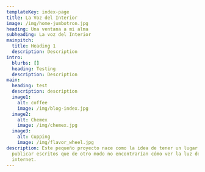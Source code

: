 ```yaml
---
templateKey: index-page
title: La Voz del Interior
image: /img/home-jumbotron.jpg
heading: Una ventana a mi alma
subheading: La voz del Interior
mainpitch:
  title: Heading 1
  description: Description
intro:
  blurbs: []
  heading: Testing
  description: Description
main:
  heading: test
  description: description
  image1:
    alt: coffee
    image: /img/blog-index.jpg
  image2:
    alt: Chemex
    image: /img/chemex.jpg
  image3:
    alt: Cupping
    image: /img/flavor_wheel.jpg
description: Este pequeño proyecto nace como la idea de tener un lugar donde
  publicar escritos que de otro modo no encontrarían cómo ver la luz del
  internet.
---
```

